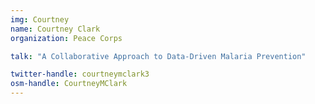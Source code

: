 ```yaml
---
img: Courtney
name: Courtney Clark
organization: Peace Corps

talk: "A Collaborative Approach to Data-Driven Malaria Prevention"

twitter-handle: courtneymclark3
osm-handle: CourtneyMClark
---
```

